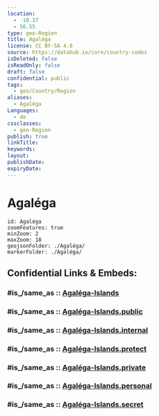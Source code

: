 ```yaml
---
location:
  - -10.37
  - 56.55
type: geo-Region
title: Agaléga
license: CC BY-SA 4.0
source: https://datahub.io/core/country-codes
isDeleted: false
isReadOnly: false
draft: false
confidential: public
tags:
  - geo/Country/Region
aliases:
  - Agaléga
Languages:
  - de
cssclasses:
  - geo-Region
publish: true
linkTitle:
keywords:
layout:
publishDate:
expiryDate:
---
```


# Agaléga

```leaflet
id: Agaléga
zoomFeatures: true 
minZoom: 2 
maxZoom: 18
geojsonFolder: ./Agaléga/
markerFolder: ./Agaléga/
```


## Confidential Links & Embeds: 

### #is_/same_as :: [Agaléga-Islands](/_Standards/Earth/Continent/Africa/Africa~East/Mauritius/Districts~Mauritius/Agaléga-Islands.md) 

### #is_/same_as :: [Agaléga-Islands.public](/_public/Earth/Continent/Africa/Africa~East/Mauritius/Districts~Mauritius/Agaléga-Islands.public.md) 

### #is_/same_as :: [Agaléga-Islands.internal](/_internal/Earth/Continent/Africa/Africa~East/Mauritius/Districts~Mauritius/Agaléga-Islands.internal.md) 

### #is_/same_as :: [Agaléga-Islands.protect](/_protect/Earth/Continent/Africa/Africa~East/Mauritius/Districts~Mauritius/Agaléga-Islands.protect.md) 

### #is_/same_as :: [Agaléga-Islands.private](/_private/Earth/Continent/Africa/Africa~East/Mauritius/Districts~Mauritius/Agaléga-Islands.private.md) 

### #is_/same_as :: [Agaléga-Islands.personal](/_personal/Earth/Continent/Africa/Africa~East/Mauritius/Districts~Mauritius/Agaléga-Islands.personal.md) 

### #is_/same_as :: [Agaléga-Islands.secret](/_secret/Earth/Continent/Africa/Africa~East/Mauritius/Districts~Mauritius/Agaléga-Islands.secret.md)

